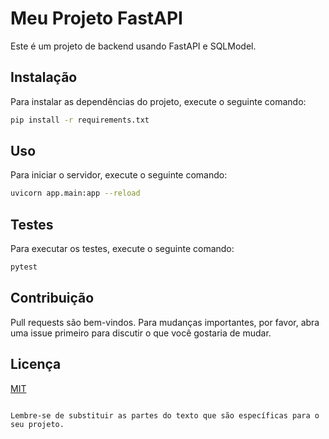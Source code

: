 # Meu Projeto FastAPI

Este é um projeto de backend usando FastAPI e SQLModel.

## Instalação

Para instalar as dependências do projeto, execute o seguinte comando:

```bash
pip install -r requirements.txt
```

## Uso

Para iniciar o servidor, execute o seguinte comando:

```bash
uvicorn app.main:app --reload
```

## Testes

Para executar os testes, execute o seguinte comando:

```bash
pytest
```

## Contribuição

Pull requests são bem-vindos. Para mudanças importantes, por favor, abra uma issue primeiro para discutir o que você gostaria de mudar.

## Licença

[MIT](https://choosealicense.com/licenses/mit/)

```

Lembre-se de substituir as partes do texto que são específicas para o seu projeto.
```
